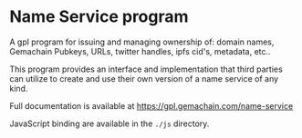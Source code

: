 # Name Service program

A gpl program for issuing and managing ownership of: domain names, Gemachain
Pubkeys, URLs, twitter handles, ipfs cid's, metadata, etc..

This program provides an interface and implementation that third parties can
utilize to create and use their own version of a name service of any kind.

Full documentation is available at https://gpl.gemachain.com/name-service

JavaScript binding are available in the `./js` directory.